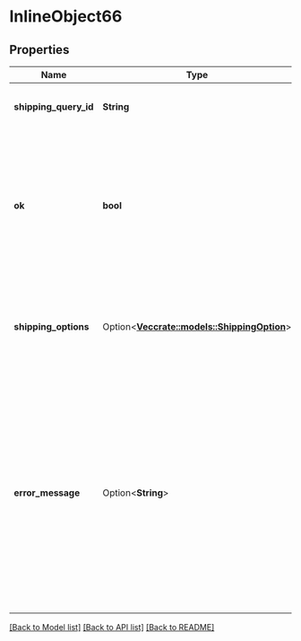 # InlineObject66

## Properties

Name | Type | Description | Notes
------------ | ------------- | ------------- | -------------
**shipping_query_id** | **String** | Unique identifier for the query to be answered | 
**ok** | **bool** | Specify True if delivery to the specified address is possible and False if there are any problems (for example, if delivery to the specified address is not possible) | 
**shipping_options** | Option<[**Vec<crate::models::ShippingOption>**](ShippingOption.md)> | Required if *ok* is True. A JSON-serialized array of available shipping options. | [optional]
**error_message** | Option<**String**> | Required if *ok* is False. Error message in human readable form that explains why it is impossible to complete the order (e.g. \"Sorry, delivery to your desired address is unavailable'). Telegram will display this message to the user. | [optional]

[[Back to Model list]](../README.md#documentation-for-models) [[Back to API list]](../README.md#documentation-for-api-endpoints) [[Back to README]](../README.md)


